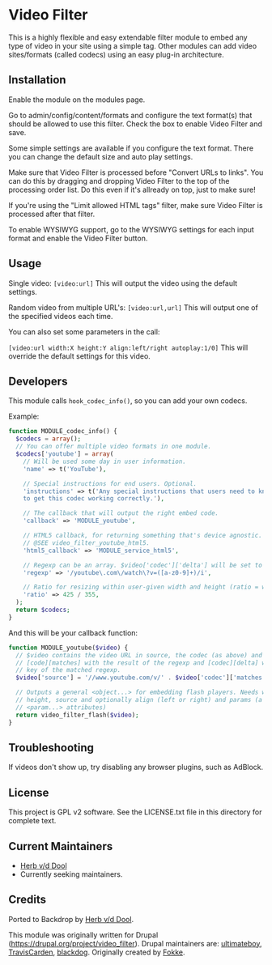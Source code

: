 Video Filter
============

This is a highly flexible and easy extendable filter module to embed any type
of video in your site using a simple tag. Other modules can add video
sites/formats (called codecs) using an easy plug-in architecture.


Installation
------------

Enable the module on the modules page.

Go to admin/config/content/formats and configure the text format(s) that should be allowed to use this filter. Check the box to enable Video Filter and save.

Some simple settings are available if you configure the text format. There you can change the default size and auto play settings.

Make sure that Video Filter is processed before "Convert URLs to links". You can do this by dragging and dropping Video Filter to the top of the processing order list. Do this even if it's allready on top, just to make sure!

If you're using the "Limit allowed HTML tags" filter, make sure Video Filter is processed after that filter.

To enable WYSIWYG support, go to the WYSIWYG settings for each input format and enable the Video Filter button.

Usage
-----

Single video: `[video:url]`
This will output the video using the default settings.

Random video from multiple URL's: `[video:url,url]`
This will output one of the specified videos each time.

You can also set some parameters in the call:

`[video:url width:X height:Y align:left/right autoplay:1/0]`
This will override the default settings for this video.

Developers
----------

This module calls `hook_codec_info()`, so you can add your own codecs.

Example:

```php
function MODULE_codec_info() {
  $codecs = array();
  // You can offer multiple video formats in one module.
  $codecs['youtube'] = array(
    // Will be used some day in user information.
    'name' => t('YouTube'),

    // Special instructions for end users. Optional.
    'instructions' => t('Any special instructions that users need to know about
    to get this codec working correctly.'),

    // The callback that will output the right embed code.
    'callback' => 'MODULE_youtube',

    // HTML5 callback, for returning something that's device agnostic.
    // @SEE video_filter_youtube_html5.
    'html5_callback' => 'MODULE_service_html5',

    // Regexp can be an array. $video['codec']['delta'] will be set to the key.
    'regexp' => '/youtube\.com\/watch\?v=([a-z0-9]+)/i',

    // Ratio for resizing within user-given width and height (ratio = width / height)
    'ratio' => 425 / 355,
  );
  return $codecs;
}
```

And this will be your callback function:

```php
function MODULE_youtube($video) {
  // $video contains the video URL in source, the codec (as above) and also
  // [code][matches] with the result of the regexp and [codec][delta] with the
  // key of the matched regexp.
  $video['source'] = '//www.youtube.com/v/' . $video['codec']['matches'][1] . ($video['autoplay'] ? '&autoplay=1' : '');

  // Outputs a general <object...> for embedding flash players. Needs width,
  // height, source and optionally align (left or right) and params (a list of
  // <param...> attributes)
  return video_filter_flash($video);
}
```

Troubleshooting
---------------

If videos don't show up, try disabling any browser plugins, such as AdBlock.

License
-------

This project is GPL v2 software. See the LICENSE.txt file in this directory for complete text.

Current Maintainers
-------------------

* [Herb v/d Dool](https://github.com/herbdool/)
* Currently seeking maintainers.

Credits
-------

Ported to Backdrop by [Herb v/d Dool](https://github.com/herbdool/).

This module was originally written for Drupal (https://drupal.org/project/video_filter). Drupal maintainers are: [ultimateboy](https://www.drupal.org/u/ultimateboy), [TravisCarden](https://www.drupal.org/u/TravisCarden), [blackdog](https://www.drupal.org/u/blackdog). Originally created by [Fokke](http://drupal.org/user/46354).
